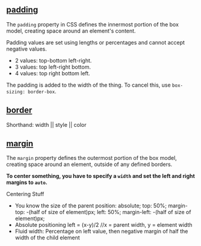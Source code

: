 ## [padding](http://css-tricks.com/almanac/properties/p/padding/)

The `padding` property in CSS defines the innermost portion of the box model, creating space around an element's content.

Padding values are set using lengths or percentages and cannot accept negative values.

- 2 values: top-bottom left-right.
- 3 values: top left-right bottom.
- 4 values: top right bottom left.

The padding is added to the width of the thing. To cancel this, use `box-sizing: border-box`.

## [border](http://css-tricks.com/almanac/properties/b/border/)

Shorthand: width || style || color

## [margin](http://css-tricks.com/almanac/properties/m/margin/)

The `margin` property defines the outermost portion of the box model, creating space around an element, outside of any defined borders.

__To center something, you have to specify a `width` and set the left and right margins to `auto`.__

Centering Stuff
* You know the size of the parent
position: absolute; top: 50%; margin-top: -(half of size of element)px; left: 50%; margin-left: -(half of size of element)px;
* Absolute positioning
left = (x-y)/2 //x = parent width, y = element width
* Fluid width: Percentage on left value, then negative margin of half the width of the child element
